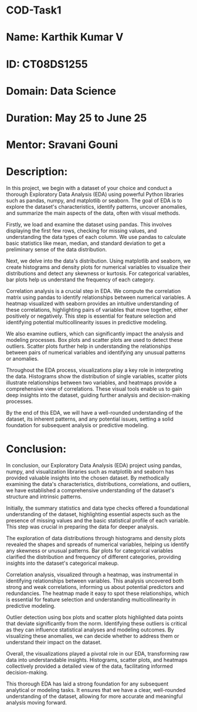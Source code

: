 # COD-Task1

# Name: Karthik Kumar V
# ID: CT08DS1255
# Domain: Data Science
# Duration: May 25 to June 25
# Mentor: Sravani Gouni
# Description: 

In this project, we begin with a dataset of your choice and conduct a thorough Exploratory Data Analysis (EDA) using powerful Python libraries such as pandas, numpy, and matplotlib or seaborn. The goal of EDA is to explore the dataset's characteristics, identify patterns, uncover anomalies, and summarize the main aspects of the data, often with visual methods.

Firstly, we load and examine the dataset using pandas. This involves displaying the first few rows, checking for missing values, and understanding the data types of each column. We use pandas to calculate basic statistics like mean, median, and standard deviation to get a preliminary sense of the data distribution.

Next, we delve into the data's distribution. Using matplotlib and seaborn, we create histograms and density plots for numerical variables to visualize their distributions and detect any skewness or kurtosis. For categorical variables, bar plots help us understand the frequency of each category.

Correlation analysis is a crucial step in EDA. We compute the correlation matrix using pandas to identify relationships between numerical variables. A heatmap visualized with seaborn provides an intuitive understanding of these correlations, highlighting pairs of variables that move together, either positively or negatively. This step is essential for feature selection and identifying potential multicollinearity issues in predictive modeling.

We also examine outliers, which can significantly impact the analysis and modeling processes. Box plots and scatter plots are used to detect these outliers. Scatter plots further help in understanding the relationships between pairs of numerical variables and identifying any unusual patterns or anomalies.

Throughout the EDA process, visualizations play a key role in interpreting the data. Histograms show the distribution of single variables, scatter plots illustrate relationships between two variables, and heatmaps provide a comprehensive view of correlations. These visual tools enable us to gain deep insights into the dataset, guiding further analysis and decision-making processes.

By the end of this EDA, we will have a well-rounded understanding of the dataset, its inherent patterns, and any potential issues, setting a solid foundation for subsequent analysis or predictive modeling.

 # Conclusion:

In conclusion, our Exploratory Data Analysis (EDA) project using pandas, numpy, and visualization libraries such as matplotlib and seaborn has provided valuable insights into the chosen dataset. By methodically examining the data's characteristics, distributions, correlations, and outliers, we have established a comprehensive understanding of the dataset's structure and intrinsic patterns.

Initially, the summary statistics and data type checks offered a foundational understanding of the dataset, highlighting essential aspects such as the presence of missing values and the basic statistical profile of each variable. This step was crucial in preparing the data for deeper analysis.

The exploration of data distributions through histograms and density plots revealed the shapes and spreads of numerical variables, helping us identify any skewness or unusual patterns. Bar plots for categorical variables clarified the distribution and frequency of different categories, providing insights into the dataset's categorical makeup.

Correlation analysis, visualized through a heatmap, was instrumental in identifying relationships between variables. This analysis uncovered both strong and weak correlations, informing us about potential predictors and redundancies. The heatmap made it easy to spot these relationships, which is essential for feature selection and understanding multicollinearity in predictive modeling.

Outlier detection using box plots and scatter plots highlighted data points that deviate significantly from the norm. Identifying these outliers is critical as they can influence statistical analyses and modeling outcomes. By visualizing these anomalies, we can decide whether to address them or understand their impact on the dataset.

Overall, the visualizations played a pivotal role in our EDA, transforming raw data into understandable insights. Histograms, scatter plots, and heatmaps collectively provided a detailed view of the data, facilitating informed decision-making.

This thorough EDA has laid a strong foundation for any subsequent analytical or modeling tasks. It ensures that we have a clear, well-rounded understanding of the dataset, allowing for more accurate and meaningful analysis moving forward.
